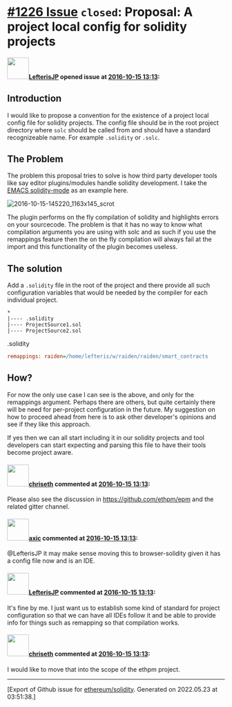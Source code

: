 # [\#1226 Issue](https://github.com/ethereum/solidity/issues/1226) `closed`: Proposal:  A project local config for solidity projects

#### <img src="https://avatars.githubusercontent.com/u/1658405?v=4" width="50">[LefterisJP](https://github.com/LefterisJP) opened issue at [2016-10-15 13:13](https://github.com/ethereum/solidity/issues/1226):

## Introduction

I would like to propose a convention for the existence of a project local config file for solidity projects.
The config file should be in the root project directory where `solc` should be called from and should have a standard recognizeable name. For example `.solidity` or `.solc`.
## The Problem

The problem this proposal tries to solve is how third party developer tools like say editor plugins/modules handle solidity development. I take the [EMACS solidity-mode](https://github.com/ethereum/emacs-solidity) as an example here.

![2016-10-15-145220_1163x145_scrot](https://cloud.githubusercontent.com/assets/1658405/19410295/88cc28a6-92e8-11e6-806a-d34f06110157.png)

The plugin performs on the fly compilation of solidity and highlights errors on your sourcecode. The problem is that it has no way to know what compilation arguments you are using with solc and as such if you use the remappings feature then the on the fly compilation will always fail at the import and this functionality of the plugin becomes useless.
## The solution

Add a `.solidity` file in the root of the project and there provide all such configuration variables that would be needed by the compiler for each individual project.

```
*
|---- .solidity
|---- ProjectSource1.sol
|---- ProjectSource2.sol
```

.solidity

``` ini
remappings: raiden=/home/lefteris/w/raiden/raiden/smart_contracts
```
## How?

For now the only use case I can see is the above, and only for the remappings argument. Perhaps there are others, but quite certainly there will be need for per-project configuration in the future. 
My suggestion on how to proceed ahead from here is to ask other developer's opinions and see if they like this approach.

If yes then we can all start including it in our solidity projects and tool developers can start expecting and parsing this file to have their tools become project aware.


#### <img src="https://avatars.githubusercontent.com/u/9073706?v=4" width="50">[chriseth](https://github.com/chriseth) commented at [2016-10-15 13:13](https://github.com/ethereum/solidity/issues/1226#issuecomment-254167806):

Please also see the discussion in https://github.com/ethpm/epm and the related gitter channel.

#### <img src="https://avatars.githubusercontent.com/u/20340?v=4" width="50">[axic](https://github.com/axic) commented at [2016-10-15 13:13](https://github.com/ethereum/solidity/issues/1226#issuecomment-276921232):

@LefterisJP it may make sense moving this to browser-solidity given it has a config file now and is an IDE.

#### <img src="https://avatars.githubusercontent.com/u/1658405?v=4" width="50">[LefterisJP](https://github.com/LefterisJP) commented at [2016-10-15 13:13](https://github.com/ethereum/solidity/issues/1226#issuecomment-276926189):

It's fine by me. I just want us to establish some kind of standard for project configuration so that we can have all IDEs follow it and be able to provide info for things such as remapping so that compilation works.

#### <img src="https://avatars.githubusercontent.com/u/9073706?v=4" width="50">[chriseth](https://github.com/chriseth) commented at [2016-10-15 13:13](https://github.com/ethereum/solidity/issues/1226#issuecomment-285005000):

I would like to move that into the scope of the ethpm project.


-------------------------------------------------------------------------------



[Export of Github issue for [ethereum/solidity](https://github.com/ethereum/solidity). Generated on 2022.05.23 at 03:51:38.]
